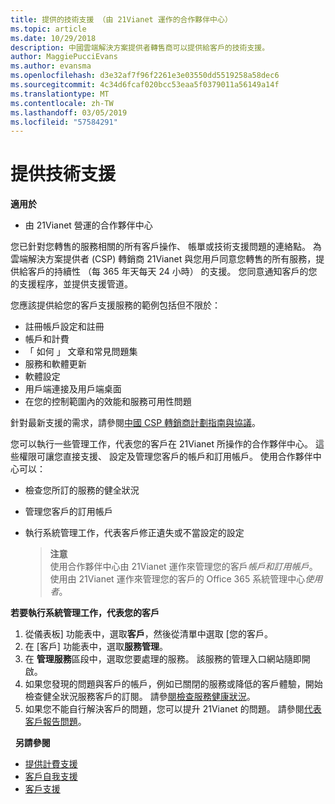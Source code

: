 ```yaml
---
title: 提供的技術支援 （由 21Vianet 運作的合作夥伴中心）
ms.topic: article
ms.date: 10/29/2018
description: 中國雲端解決方案提供者轉售商可以提供給客戶的技術支援。
author: MaggiePucciEvans
ms.author: evansma
ms.openlocfilehash: d3e32af7f96f2261e3e03550dd5519258a58dec6
ms.sourcegitcommit: 4c34d6fcaf020bcc53eaa5f0379011a56149a14f
ms.translationtype: MT
ms.contentlocale: zh-TW
ms.lasthandoff: 03/05/2019
ms.locfileid: "57584291"
---
```

# <a name="provide-technical-support"></a>提供技術支援

**適用於**

-   由 21Vianet 營運的合作夥伴中心

您已針對您轉售的服務相關的所有客戶操作、 帳單或技術支援問題的連絡點。 為雲端解決方案提供者 (CSP) 轉銷商 21Vianet 與您用戶同意您轉售的所有服務，提供給客戶的持續性 （每 365 年天每天 24 小時） 的支援。 您同意通知客戶的您的支援程序，並提供支援管道。  

您應該提供給您的客戶支援服務的範例包括但不限於：
 
-   註冊帳戶設定和註冊 
-   帳戶和計費 
-   「 如何 」 文章和常見問題集 
-   服務和軟體更新 
-   軟體設定 
-   用戶端連接及用戶端桌面
-   在您的控制範圍內的效能和服務可用性問題 

針對最新支援的需求，請參閱[中國 CSP 轉銷商計劃指南與協議](csp-program-guide-and-agreements.md)。

您可以執行一些管理工作，代表您的客戶在 21Vianet 所操作的合作夥伴中心。 這些權限可讓您直接支援、 設定及管理您客戶的帳戶和訂用帳戶。 使用合作夥伴中心可以：

-   檢查您所訂的服務的健全狀況
-   管理您客戶的訂用帳戶
-   執行系統管理工作，代表客戶修正遺失或不當設定的設定

    >**注意**<br>使用合作夥伴中心由 21Vianet 運作來管理您的客戶*帳戶和訂用帳戶*。 使用由 21Vianet 運作來管理您的客戶的 Office 365 系統管理中心*使用者*。 

**若要執行系統管理工作，代表您的客戶**

1.  從儀表板] 功能表中，選取**客戶**，然後從清單中選取 [您的客戶。
2.  在 [客戶] 功能表中，選取**服務管理**。
3.  在 **管理服務**區段中，選取您要處理的服務。 該服務的管理入口網站隨即開啟。
4.  如果您發現的問題與客戶的帳戶，例如已關閉的服務或降低的客戶體驗，開始檢查健全狀況服務客戶的訂閱。 請參[閱檢查服務健康狀況](check-service-health.md)。
5.  如果您不能自行解決客戶的問題，您可以提升 21Vianet 的問題。 請參閱[代表客戶報告問題](report-problems-on-behalf-of-a-customer.md)。

 
**另請參閱**

-   [提供計費支援](provide-billing-support.md)
-   [客戶自我支援](customer-self-support.md)
-   [客戶支援](customer-support.md)


 




